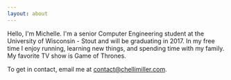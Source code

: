 ```yaml
---
layout: about
---
```

Hello, I'm Michelle. I'm a senior Computer Engineering student at the University of Wisconsin - Stout and will be graduating in 2017. In my free time I enjoy running, learning new things, and spending time with my family. My favorite TV show is Game of Thrones.  
    
To get in contact, email me at contact@chellimiller.com.
